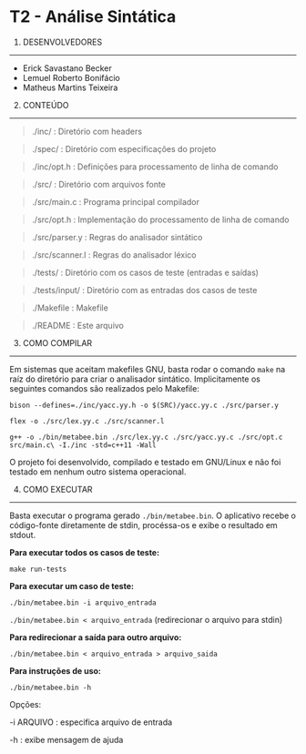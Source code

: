 T2 - Análise Sintática
======================

1. DESENVOLVEDORES
------------------
  - Erick Savastano Becker
  - Lemuel Roberto Bonifácio
  - Matheus Martins Teixeira

2. CONTEÚDO
-----------

>  ./inc/              : Diretório com headers

>  ./spec/             : Diretório com especificações do projeto

>  ./inc/opt.h         : Definições para processamento de linha de comando

>  ./src/              : Diretório com arquivos fonte

>  ./src/main.c        : Programa principal compilador

>  ./src/opt.h         : Implementação do processamento de linha de comando

>  ./src/parser.y      : Regras do analisador sintático

>  ./src/scanner.l     : Regras do analisador léxico

>  ./tests/            : Diretório com os casos de teste (entradas e saídas)

>  ./tests/input/      : Diretório com as entradas dos casos de teste

>  ./Makefile          : Makefile

>  ./README            : Este arquivo

3. COMO COMPILAR
----------------
  Em sistemas que aceitam makefiles GNU, basta rodar o comando `make` na
  raíz do diretório para criar o analisador sintático.
  Implicitamente os seguintes comandos são realizados pelo Makefile:

  `bison --defines=./inc/yacc.yy.h -o $(SRC)/yacc.yy.c ./src/parser.y`

  `flex -o ./src/lex.yy.c ./src/scanner.l`

  `g++ -o ./bin/metabee.bin ./src/lex.yy.c ./src/yacc.yy.c ./src/opt.c src/main.c\
    -I./inc -std=c++11 -Wall`

  O projeto foi desenvolvido, compilado e testado em GNU/Linux e não foi
  testado em nenhum outro sistema operacional.

4. COMO EXECUTAR
----------------
  Basta executar o programa gerado `./bin/metabee.bin`. O aplicativo recebe o
  código-fonte diretamente de stdin, procéssa-os e exibe o resultado em stdout.

  **Para executar todos os casos de teste:**

  `make run-tests`

  **Para executar um caso de teste:**

  `./bin/metabee.bin -i arquivo_entrada`

  `./bin/metabee.bin < arquivo_entrada` (redirecionar o arquivo para stdin)

  **Para redirecionar a saída para outro arquivo:**

  `./bin/metabee.bin < arquivo_entrada > arquivo_saida`

  **Para instruções de uso:**

  `./bin/metabee.bin -h`

  Opções:

  -i ARQUIVO  : especifica arquivo de entrada

  -h          : exibe mensagem de ajuda

